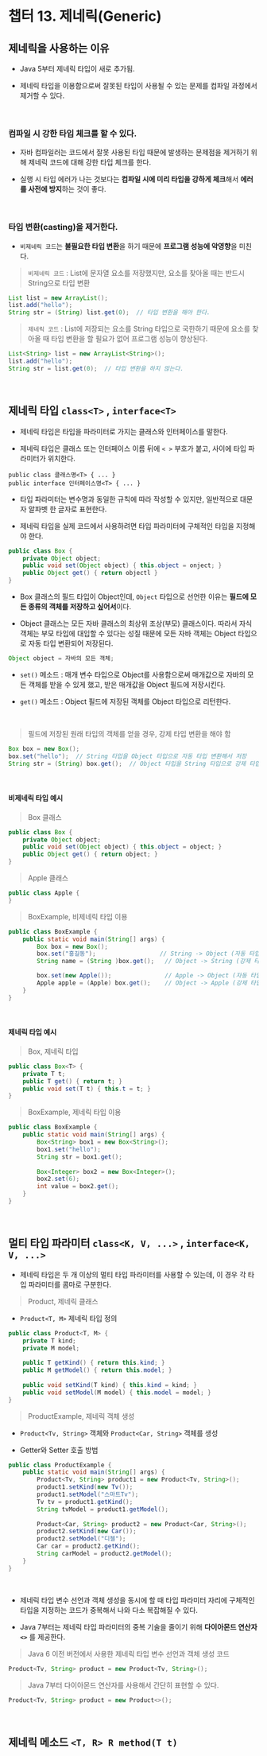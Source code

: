 # 챕터 13. 제네릭(Generic)

## 제네릭을 사용하는 이유

- Java 5부터 제네릭 타입이 새로 추가됨.

- 제네릭 타입을 이용함으로써 잘못된 타입이 사용될 수 있는 문제를 컴파일 과정에서 제거할 수 있다.

<br>

### 컴파일 시 강한 타입 체크를 할 수 있다.

- 자바 컴파일러는 코드에서 잘못 사용된 타입 때문에 발생하는 문제점을 제거하기 위해 제네릭 코드에 대해 강한 타입 체크를 한다.

- 실행 시 타입 에러가 나는 것보다는 **컴파일 시에 미리 타입을 강하게 체크**해서 **에러를 사전에 방지**하는 것이 좋다.

<br>

### 타입 변환(casting)을 제거한다.

- `비제네릭 코드`는 **불필요한 타입 변환**을 하기 때문에 **프로그램 성능에 악영향**을 미친다.

> `비제네릭 코드` : List에 문자열 요소를 저장했지만, 요소를 찾아올 때는 반드시 String으로 타입 변환

```java
List list = new ArrayList();
list.add("hello");
String str = (String) list.get(0);  // 타입 변환을 해야 한다.
```

> `제네릭 코드` : List에 저장되는 요소를 String 타입으로 국한하기 때문에 요소를 찾아올 때 타입 변환을 할 필요가 없어 프로그램 성능이 향상된다.

```java
List<String> list = new ArrayList<String>();
list.add("hello");
String str = list.get(0);  // 타입 변환을 하지 않는다.
```

<br>

## 제네릭 타입 `class<T>` , `interface<T>`

- 제네릭 타입은 타입을 파라미터로 가지는 클래스와 인터페이스를 말한다.

- 제네릭 타입은 클래스 또는 인터페이스 이름 뒤에 `< >` 부호가 붙고, 사이에 타입 파라미터가 위치한다.

```
public class 클래스명<T> { ... }
public interface 인터페이스명<T> { ... }
```

- 타입 파라미터는 변수명과 동일한 규칙에 따라 작성할 수 있지만, 일반적으로 대문자 알파벳 한 글자로 표현한다.

- 제네릭 타입을 실제 코드에서 사용하려면 타입 파라미터에 구체적인 타입을 지정해야 한다.

```java
public class Box {
    private Object object;
    public void set(Object object) { this.object = onject; }
    public Object get() { return objectl }
}
```

- Box 클래스의 필드 타입이 Object인데, `Object` 타입으로 선언한 이유는 **필드에 모든 종류의 객체를 저장하고 싶어서**이다.

- Object 클래스는 모든 자바 클래스의 최상위 조상(부모) 클래스이다. 따라서 자식 객체는 부모 타입에 대입할 수 있다는 성질 때문에 모든 자바 객체는 Object 타입으로 자동 타입 변환되어 저장된다.

```java
Object object = 자바의 모든 객체;
```

- `set()` 메소드 : 매개 변수 타입으로 Object를 사용함으로써 매개값으로 자바의 모든 객체를 받을 수 있게 했고, 받은 매개값을 Object 필드에 저장시킨다.

- `get()` 메소드 : Object 필드에 저장된 객체를 Object 타입으로 리턴한다.

<br>

> 필드에 저장된 원래 타입의 객체를 얻을 경우, 강제 타입 변환을 해야 함

```java
Box box = new Box();
box.set("hello");  // String 타입을 Object 타입으로 자동 타입 변환해서 저장
String str = (String) box.get();  // Object 타입을 String 타입으로 강제 타입 변환해서 얻음
```

<br>

#### 비제네릭 타입 예시

> Box 클래스

```java
public class Box {
    private Object object;
    public void set(Object object) { this.object = object; }
    public Object get() { return object; }
}
```

> Apple 클래스

```java
public class Apple {
}
```

> BoxExample, 비제네릭 타입 이용

```java
public class BoxExample {
    public static void main(String[] args) {
        Box box = new Box();
        box.set("홍길동");                  // String -> Object (자동 타입 변환)
        String name = (String )box.get();   // Object -> String (강제 타입 변환)

        box.set(new Apple());               // Apple -> Object (자동 타입 변환)
        Apple apple = (Apple) box.get();    // Object -> Apple (강제 타입 변환)
    }
}
```

<br>

#### 제네릭 타입 예시

> Box, 제네릭 타입

```java
public class Box<T> {
    private T t;
    public T get() { return t; }
    public void set(T t) { this.t = t; }
}
```

> BoxExample, 제네릭 타입 이용

```java
public class BoxExample {
    public static void main(String[] args) {
        Box<String> box1 = new Box<String>();
        box1.set("hello");
        String str = box1.get();
        
        Box<Integer> box2 = new Box<Integer>();
        box2.set(6);
        int value = box2.get();
    }
}
```

<br>

## 멀티 타입 파라미터 `class<K, V, ...>` , `interface<K, V, ...>`

- 제네릭 타입은 두 개 이상의 멀티 타입 파라미터를 사용할 수 있는데, 이 경우 각 타입 파라미터를 콤마로 구분한다.

> Product, 제네릭 클래스

- `Product<T, M>` 제네릭 타입 정의

```java
public class Product<T, M> {
    private T kind;
    private M model;
    
    public T getKind() { return this.kind; }
    public M getModel() { return this.model; }
    
    public void setKind(T kind) { this.kind = kind; }
    public void setModel(M model) { this.model = model; }
}
```

> ProductExample, 제네릭 객체 생성

- `Product<Tv, String>` 객체와 `Product<Car, String>` 객체를 생성

- Getter와 Setter 호출 방법

```java
public class ProductExample {
    public static void main(String[] args) {
        Product<Tv, String> product1 = new Product<Tv, String>();
        product1.setKind(new Tv());
        product1.setModel("스마트Tv");
        Tv tv = product1.getKind();
        String tvModel = product1.getModel();
        
        Product<Car, String> product2 = new Product<Car, String>();
        product2.setKind(new Car());
        product2.setModel("디젤");
        Car car = product2.getKind();
        String carModel = product2.getModel();
    }
}
```

<br>

- 제네릭 타입 변수 선언과 객체 생성을 동시에 할 때 타입 파라미터 자리에 구체적인 타입을 지정하는 코드가 중복해서 나와 다소 복잡해질 수 있다.

- Java 7부터는 제네릭 타입 파라미터의 중복 기술을 줄이기 위해 **다이아몬드 연산자 `<>`** 를 제공한다.

> Java 6 이전 버전에서 사용한 제네릭 타입 변수 선언과 객체 생성 코드

```java
Product<Tv, String> product = new Product<Tv, String>();
```

> Java 7부터 다이아몬드 연산자를 사용해서 간단히 표현할 수 있다.

```java
Product<Tv, String> product = new Product<>();
```

<br>

## 제네릭 메소드 `<T, R> R method(T t)`

